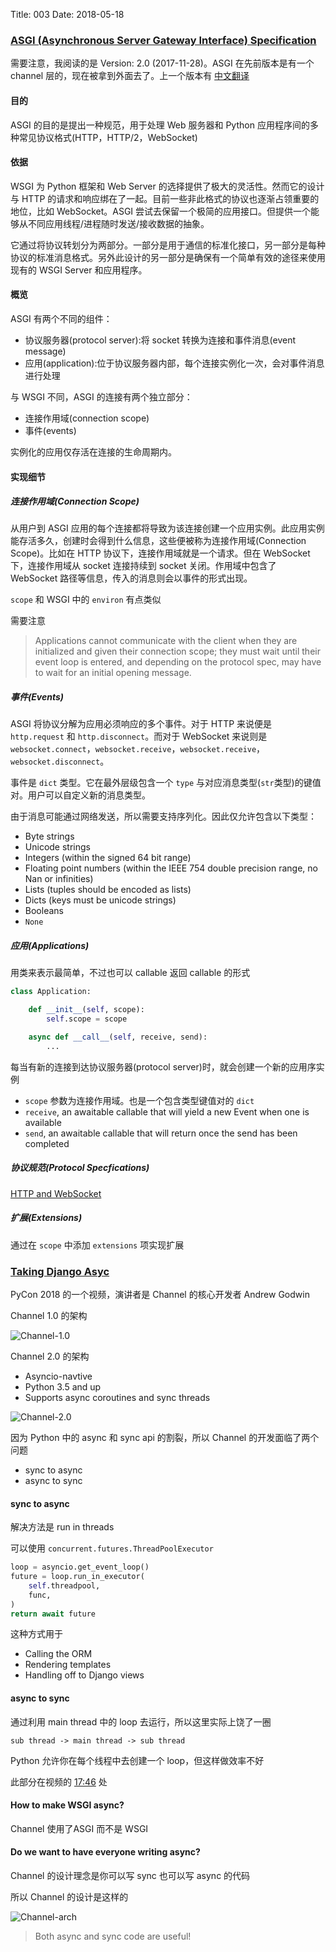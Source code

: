 Title: 003
Date: 2018-05-18

### [ASGI (Asynchronous Server Gateway Interface) Specification](https://github.com/django/asgiref/blob/master/specs/asgi.rst)

需要注意，我阅读的是 Version: 2.0 (2017-11-28)。ASGI 在先前版本是有一个 channel 层的，现在被拿到外面去了。上一个版本有 [中文翻译](https://blog.ernest.me/post/asgi-draft-spec-zh)

#### 目的

ASGI 的目的是提出一种规范，用于处理 Web 服务器和 Python 应用程序间的多种常见协议格式(HTTP，HTTP/2，WebSocket)

#### 依据

WSGI 为 Python 框架和 Web Server 的选择提供了极大的灵活性。然而它的设计与 HTTP 的请求和响应绑在了一起。目前一些非此格式的协议也逐渐占领重要的地位，比如 WebSocket。ASGI 尝试去保留一个极简的应用接口。但提供一个能够从不同应用线程/进程随时发送/接收数据的抽象。

它通过将协议转划分为两部分。一部分是用于通信的标准化接口，另一部分是每种协议的标准消息格式。另外此设计的另一部分是确保有一个简单有效的途径来使用现有的 WSGI Server 和应用程序。

#### 概览

ASGI 有两个不同的组件：

- 协议服务器(protocol server):将 socket 转换为连接和事件消息(event message)
- 应用(application):位于协议服务器内部，每个连接实例化一次，会对事件消息进行处理

与 WSGI 不同，ASGI 的连接有两个独立部分：

- 连接作用域(connection scope)
- 事件(events)

实例化的应用仅存活在连接的生命周期内。

#### 实现细节

##### 连接作用域(Connection Scope)

从用户到 ASGI 应用的每个连接都将导致为该连接创建一个应用实例。此应用实例能存活多久，创建时会得到什么信息，这些便被称为连接作用域(Connection Scope)。比如在 HTTP 协议下，连接作用域就是一个请求。但在 WebSocket 下，连接作用域从 socket 连接持续到 socket 关闭。作用域中包含了 WebSocket 路径等信息，传入的消息则会以事件的形式出现。

`scope` 和 WSGI 中的 `environ` 有点类似

需要注意

> Applications cannot communicate with the client when they are initialized and given their connection scope; they must wait until their event loop is entered, and depending on the protocol spec, may have to wait for an initial opening message.

##### 事件(Events)

ASGI 将协议分解为应用必须响应的多个事件。对于 HTTP 来说便是 `http.request` 和 `http.disconnect`。而对于 WebSocket 来说则是 `websocket.connect`，`websocket.receive`，`websocket.receive`，`websocket.disconnect`。

事件是 `dict` 类型。它在最外层级包含一个 `type` 与对应消息类型(`str`类型)的键值对。用户可以自定义新的消息类型。

由于消息可能通过网络发送，所以需要支持序列化。因此仅允许包含以下类型：

- Byte strings
- Unicode strings
- Integers (within the signed 64 bit range)
- Floating point numbers (within the IEEE 754 double precision range, no Nan or infinities)
- Lists (tuples should be encoded as lists)
- Dicts (keys must be unicode strings)
- Booleans
- `None`

##### 应用(Applications)

用类来表示最简单，不过也可以 callable 返回 callable 的形式

```Python
class Application:

    def __init__(self, scope):
        self.scope = scope

    async def __call__(self, receive, send):
        ...
```

每当有新的连接到达协议服务器(protocol server)时，就会创建一个新的应用序实例

- `scope` 参数为连接作用域。也是一个包含类型键值对的 `dict`
- `receive`, an awaitable callable that will yield a new Event when one is available
- `send`, an awaitable callable that will return once the send has been completed

##### 协议规范(Protocol Specfications)

[HTTP and WebSocket](https://github.com/django/asgiref/blob/master/specs/www.rst)

##### 扩展(Extensions)

通过在 `scope` 中添加 `extensions` 项实现扩展

### [Taking Django Asyc](https://www.youtube.com/watch?v=-7taKQnndfo)

PyCon 2018 的一个视频，演讲者是 Channel 的核心开发者 Andrew Godwin

Channel 1.0 的架构

![Channel-1.0](https://i.imgur.com/nE5jeZT.png)

Channel 2.0 的架构

- Asyncio-navtive
- Python 3.5 and up
- Supports async coroutines and sync threads

![Channel-2.0](https://i.imgur.com/uJdcsKF.png)

因为 Python 中的 async 和 sync api 的割裂，所以 Channel 的开发面临了两个问题

- sync to async
- async to sync

#### sync to async

解决方法是 run in threads

可以使用 `concurrent.futures.ThreadPoolExecutor`

```Python
loop = asyncio.get_event_loop()
future = loop.run_in_executor(
    self.threadpool,
    func,
)
return await future
```

这种方式用于

- Calling the ORM
- Rendering templates
- Handling off to Django views

#### async to sync

通过利用 main thread 中的 loop 去运行，所以这里实际上饶了一圈

```
sub thread -> main thread -> sub thread
```

Python 允许你在每个线程中去创建一个 loop，但这样做效率不好

此部分在视频的 [17:46](https://youtu.be/-7taKQnndfo?t=17m46s) 处

#### How to make WSGI async?

Channel 使用了ASGI 而不是 WSGI

#### Do we want to have everyone writing async?

Channel 的设计理念是你可以写 sync 也可以写 async 的代码

所以 Channel 的设计是这样的

![Channel-arch](https://i.imgur.com/yoXQ9LN.png)

> Both async and sync code are useful!
